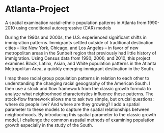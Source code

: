 # Atlanta-Project
A spatial examination racial-ethnic population patterns in Atlanta from 1990-2010 using conditional autoregressive (CAR) models

During the 1990s and 2000s, the U.S. experienced significant shifts in immigration patterns. Immigrants settled outside of traditional destination cities – like New York, Chicago, and Los Angeles – in favor of new metropolitan areas in the Sunbelt region that previously had little history of immigration. Using Census data from 1990, 2000, and 2010, this project examines Black, Latinx, Asian, and White population patterns in the Atlanta Metropolitan Area, a quickly emerging immigrant destination in the South. 

I map these racial group population patterns in relation to each other to understanding the changing racial geoography of the American South. I then use a stock and flow framework from the classic growth formula to analyze what neighborhood characteristics influence these patterns. The stock-flow framework allows me to ask two simple, but crucial questions: where do people live? And where are they growing? I add a spatial parameter to these models to capture the spatial relationships between neighborhoods. By introducing this spatial parameter to the classic growth model, I challenge the common aspatial methods of examining population growth especially in the study of the South.
